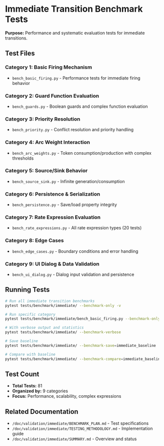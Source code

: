 # Immediate Transition Benchmark Tests

**Purpose:** Performance and systematic evaluation tests for immediate transitions.

## Test Files

### Category 1: Basic Firing Mechanism
- `bench_basic_firing.py` - Performance tests for immediate firing behavior

### Category 2: Guard Function Evaluation
- `bench_guards.py` - Boolean guards and complex function evaluation

### Category 3: Priority Resolution
- `bench_priority.py` - Conflict resolution and priority handling

### Category 4: Arc Weight Interaction
- `bench_arc_weights.py` - Token consumption/production with complex thresholds

### Category 5: Source/Sink Behavior
- `bench_source_sink.py` - Infinite generation/consumption

### Category 6: Persistence & Serialization
- `bench_persistence.py` - Save/load property integrity

### Category 7: Rate Expression Evaluation
- `bench_rate_expressions.py` - All rate expression types (20 tests)

### Category 8: Edge Cases
- `bench_edge_cases.py` - Boundary conditions and error handling

### Category 9: UI Dialog & Data Validation
- `bench_ui_dialog.py` - Dialog input validation and persistence

## Running Tests

```bash
# Run all immediate transition benchmarks
pytest tests/benchmark/immediate/ --benchmark-only -v

# Run specific category
pytest tests/benchmark/immediate/bench_basic_firing.py --benchmark-only -v

# With verbose output and statistics
pytest tests/benchmark/immediate/ --benchmark-verbose

# Save baseline
pytest tests/benchmark/immediate/ --benchmark-save=immediate_baseline

# Compare with baseline
pytest tests/benchmark/immediate/ --benchmark-compare=immediate_baseline
```

## Test Count

- **Total Tests:** 81
- **Organized by:** 9 categories
- **Focus:** Performance, scalability, complex expressions

## Related Documentation

- `/doc/validation/immediate/BENCHMARK_PLAN.md` - Test specifications
- `/doc/validation/immediate/TESTING_METHODOLOGY.md` - Implementation guide
- `/doc/validation/immediate/SUMMARY.md` - Overview and status

